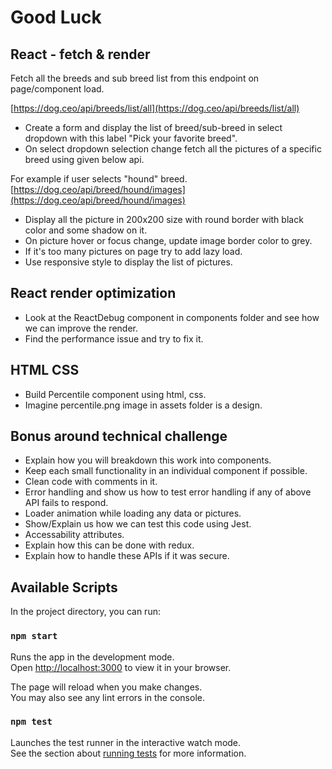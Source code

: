 # Good Luck

## React - fetch & render
Fetch all the breeds and sub breed list from this endpoint on page/component load.

[https://dog.ceo/api/breeds/list/all](https://dog.ceo/api/breeds/list/all)

- Create a form and display the list of breed/sub-breed in select dropdown with this label "Pick your favorite breed".
- On select dropdown selection change fetch all the pictures of a specific breed using given below api.

For example if user selects "hound" breed.
[https://dog.ceo/api/breed/hound/images](https://dog.ceo/api/breed/hound/images)

- Display all the picture in 200x200 size with round border with black color and some shadow on it.
- On picture hover or focus change, update image border color to grey.
- If it's too many pictures on page try to add lazy load.
- Use responsive style to display the list of pictures.



## React render optimization
- Look at the ReactDebug component in components folder and see how we can improve the render.
- Find the performance issue and try to fix it.

## HTML CSS
- Build Percentile component using html, css.
- Imagine percentile.png image in assets folder is a design. 

## Bonus around technical challenge
- Explain how you will breakdown this work into components.
- Keep each small functionality in an individual component if possible.
- Clean code with comments in it.
- Error handling and show us how to test error handling if any of above API fails to respond.
- Loader animation while loading any data or pictures.
- Show/Explain us how we can test this code using Jest.
- Accessability attributes.
- Explain how this can be done with redux.
- Explain how to handle these APIs if it was secure.

## Available Scripts

In the project directory, you can run:

### `npm start`

Runs the app in the development mode.\
Open [http://localhost:3000](http://localhost:3000) to view it in your browser.

The page will reload when you make changes.\
You may also see any lint errors in the console.

### `npm test`

Launches the test runner in the interactive watch mode.\
See the section about [running tests](https://facebook.github.io/create-react-app/docs/running-tests) for more information.
